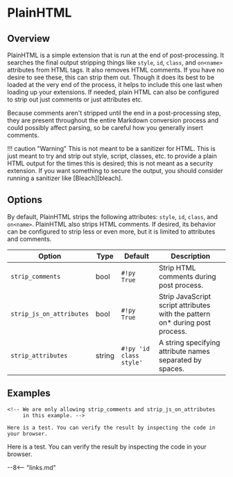 # PlainHTML

## Overview

PlainHTML is a simple extension that is run at the end of post-processing.  It searches the final output stripping things like `style`, `id`, `class`, and `on<name>` attributes from HTML tags.  It also removes HTML comments.  If you have no desire to see these, this can strip them out.  Though it does its best to be loaded at the very end of the process, it helps to include this one last when loading up your extensions.  If needed, plain HTML can also be configured to strip out just comments or just attributes etc.

Because comments aren't stripped until the end in a post-processing step, they are present throughout the entire Markdown conversion process and could possibly affect parsing, so be careful how you generally insert comments.

!!! caution "Warning"
    This is not meant to be a sanitizer for HTML.  This is just meant to try and strip out style, script, classes, etc. to provide a plain HTML output for the times this is desired; this is not meant as a security extension.  If you want something to secure the output, you should consider running a sanitizer like [Bleach][bleach].

## Options

By default, PlainHTML strips the following attributes: `style`, `id`, `class`, and `on<name>`.  PlainHTML also strips HTML comments. If desired, its behavior can be configured to strip less or even more, but it is limited to attributes and comments.

Option                   | Type   | Default                 |Description
------------------------ |------- | ----------------------- |-----------
`strip_comments`         | bool   | `#!py True`             | Strip HTML comments during post process.
`strip_js_on_attributes` | bool   | `#!py True`             | Strip JavaScript script attributes with the pattern on* during post process.
`strip_attributes`       | string | `#!py 'id class style'` | A string specifying attribute names separated by spaces.

## Examples

```
<!-- We are only allowing strip_comments and strip_js_on_attributes
     in this example. -->

Here is a test. You can verify the result by inspecting the code in your browser.
```

<!-- We are only allowing strip_comments and strip_js_on_attributes
     in this example. -->

Here is a test. You can verify the result by inspecting the code in your browser.

--8<-- "links.md"

